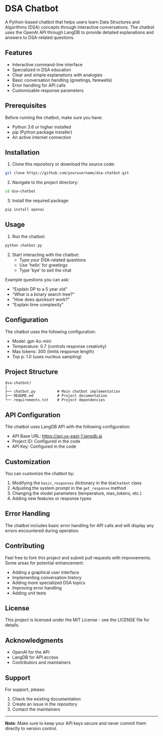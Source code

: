 # DSA Chatbot

A Python-based chatbot that helps users learn Data Structures and Algorithms (DSA) concepts through interactive conversations. The chatbot uses the OpenAI API through LangDB to provide detailed explanations and answers to DSA-related questions.

## Features

- Interactive command-line interface
- Specialized in DSA education
- Clear and simple explanations with analogies
- Basic conversation handling (greetings, farewells)
- Error handling for API calls
- Customizable response parameters

## Prerequisites

Before running the chatbot, make sure you have:

- Python 3.6 or higher installed
- pip (Python package installer)
- An active internet connection

## Installation

1. Clone this repository or download the source code:

```bash
git clone https://github.com/yourusername/dsa-chatbot.git
```

2. Navigate to the project directory:

```bash
cd dsa-chatbot
```

3. Install the required package:

```bash
pip install openai
```

## Usage

1. Run the chatbot:

```bash
python chatbot.py
```

2. Start interacting with the chatbot:
   - Type your DSA-related questions
   - Use 'hello' for greetings
   - Type 'bye' to exit the chat

Example questions you can ask:
- "Explain DP to a 5 year old"
- "What is a binary search tree?"
- "How does quicksort work?"
- "Explain time complexity"

## Configuration

The chatbot uses the following configuration:
- Model: gpt-4o-mini
- Temperature: 0.7 (controls response creativity)
- Max tokens: 300 (limits response length)
- Top p: 1.0 (uses nucleus sampling)

## Project Structure

```
dsa-chatbot/
│
├── chatbot.py          # Main chatbot implementation
├── README.md           # Project documentation
└── requirements.txt    # Project dependencies
```

## API Configuration

The chatbot uses LangDB API with the following configuration:
- API Base URL: https://api.us-east-1.langdb.ai
- Project ID: Configured in the code
- API Key: Configured in the code

## Customization

You can customize the chatbot by:
1. Modifying the `basic_responses` dictionary in the `DSAChatbot` class
2. Adjusting the system prompt in the `get_response` method
3. Changing the model parameters (temperature, max_tokens, etc.)
4. Adding new features or response types

## Error Handling

The chatbot includes basic error handling for API calls and will display any errors encountered during operation.

## Contributing

Feel free to fork this project and submit pull requests with improvements. Some areas for potential enhancement:
- Adding a graphical user interface
- Implementing conversation history
- Adding more specialized DSA topics
- Improving error handling
- Adding unit tests

## License

This project is licensed under the MIT License - see the LICENSE file for details.

## Acknowledgments

- OpenAI for the API
- LangDB for API access
- Contributors and maintainers

## Support

For support, please:
1. Check the existing documentation
2. Create an issue in the repository
3. Contact the maintainers

---

**Note**: Make sure to keep your API keys secure and never commit them directly to version control.

